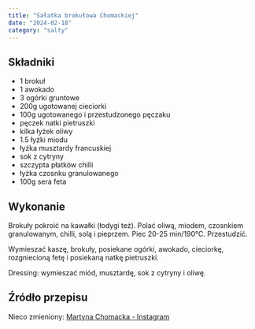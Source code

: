 ```yaml
---
title: "Sałatka brokułowa Chomackiej"
date: "2024-02-18"
category: "salty"
---
```


## Składniki

- 1 brokuł
- 1 awokado
- 3 ogórki gruntowe
- 200g ugotowanej cieciorki
- 100g ugotowanego i przestudzonego pęczaku
- pęczek natki pietruszki
- kilka łyżek oliwy
- 1.5 łyżki miodu
- łyżka musztardy francuskiej
- sok z cytryny
- szczypta płatków chilli
- łyżka czosnku granulowanego
- 100g sera feta

## Wykonanie

Brokuły pokroić na kawałki (łodygi też). Polać oliwą, miodem, czosnkiem granulowanym, chilli, solą i pieprzem. Piec 20-25 min/190°C. Przestudzić.

Wymieszać kaszę, brokuły, posiekane ogórki, awokado, cieciorkę, rozgniecioną fetę i posiekaną natkę pietruszki.

Dressing: wymieszać miód, musztardę, sok z cytryny i oliwę.

## Źródło przepisu

Nieco zmieniony: [Martyna Chomacka - Instagram](https://www.instagram.com/reel/CxAvahMM79G/?igsh=MTUybmF1a3g4bWc0bg==)
